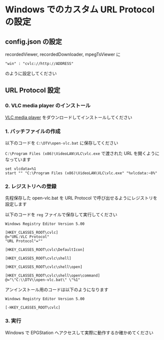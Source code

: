 Windows でのカスタム URL Protocol の設定
===

## config.json の設定

recordedViewer, recordedDownloader, mpegTsViewer に

```
"win" : "cvlc://http://ADDRESS"
```

のように設定してください

## URL Protocol 設定

### 0. VLC media player のインストール

[VLC media player](http://www.videolan.org/vlc/) をダウンロードしてインストールしてください

### 1. バッチファイルの作成

以下のコードを `C:\DTV\open-vlc.bat` に保存してください

```C:\Program Files (x86)\VideoLAN\VLC\vlc.exe``` で渡された URL を開くようになっています

```
set vlcdata=%1
start "" "C:\Program Files (x86)\VideoLAN\VLC\vlc.exe" "%vlcdata:~8%"
```

### 2. レジストリへの登録

先程保存した open-vlc.bat を URL Protocol で呼び出せるようにレジストリを設定します

以下のコードを ```reg``` ファイルで保存して実行してください

```
Windows Registry Editor Version 5.00
 
[HKEY_CLASSES_ROOT\cvlc]
@="URL:VLC Protocol"
"URL Protocol"=""
 
[HKEY_CLASSES_ROOT\cvlc\DefaultIcon]
 
[HKEY_CLASSES_ROOT\cvlc\shell]
 
[HKEY_CLASSES_ROOT\cvlc\shell\open]
 
[HKEY_CLASSES_ROOT\cvlc\shell\open\command]
@="\"C:\\DTV\\open-vlc.bat\" \"%1"
```

アンインストール用のコードは以下のようになります

```
Windows Registry Editor Version 5.00
 
[-HKEY_CLASSES_ROOT\cvlc]
```

### 3. 実行

Windows で EPGStation へアクセスして実際に動作するか確かめてください
